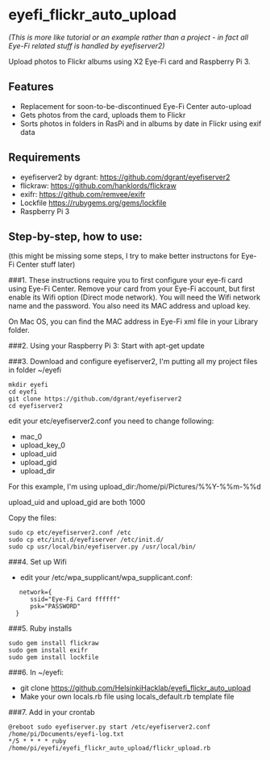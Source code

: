 # eyefi_flickr_auto_upload

_(This is more like tutorial or an example rather than a project - in fact all Eye-Fi related stuff is handled by eyefiserver2)_

Upload photos to Flickr albums using X2 Eye-Fi card and Raspberry Pi 3.

## Features
 * Replacement for soon-to-be-discontinued Eye-Fi Center auto-upload
 * Gets photos from the card, uploads them to Flickr 
 * Sorts photos in folders in RasPi and in albums by date in Flickr using exif data

## Requirements
 * eyefiserver2 by dgrant: https://github.com/dgrant/eyefiserver2
 * flickraw: https://github.com/hanklords/flickraw
 * exifr: https://github.com/remvee/exifr
 * Lockfile https://rubygems.org/gems/lockfile
 * Raspberry Pi 3

## Step-by-step, how to use:

(this might be missing some steps, I try to make better instructons for Eye-Fi Center stuff later)

###1.
These instructions require you to first configure your eye-fi card using Eye-Fi Center. Remove your card from your Eye-Fi account, but first enable its Wifi option (Direct mode network). You will need the Wifi network name and the password. You also need its MAC address and upload key.

On Mac OS, you can find the MAC address in Eye-Fi xml file in your Library folder.

###2.
Using your Raspberry Pi 3:
Start with apt-get update

###3.
Download and configure eyefiserver2, I'm putting all my project files in folder ~/eyefi
```
mkdir eyefi
cd eyefi
git clone https://github.com/dgrant/eyefiserver2
cd eyefiserver2
```
edit your etc/eyefiserver2.conf
you need to change following:
 * mac_0
 * upload_key_0
 * upload_uid
 * upload_gid
 * upload_dir

For this example, I'm using upload_dir:/home/pi/Pictures/%%Y-%%m-%%d

upload_uid and upload_gid are both 1000

Copy the files:
```
sudo cp etc/eyefiserver2.conf /etc
sudo cp etc/init.d/eyefiserver /etc/init.d/
sudo cp usr/local/bin/eyefiserver.py /usr/local/bin/
```

###4.
Set up Wifi
* edit your /etc/wpa_supplicant/wpa_supplicant.conf:

```
   network={
      ssid="Eye-Fi Card ffffff"
      psk="PASSWORD"
  }
```


###5.
Ruby installs
```
sudo gem install flickraw
sudo gem install exifr
sudo gem install lockfile
```

###6.
In ~/eyefi:
 * git clone https://github.com/HelsinkiHacklab/eyefi_flickr_auto_upload
 * Make your own locals.rb file using locals_default.rb template file

###7.
Add in your crontab
```
@reboot sudo eyefiserver.py start /etc/eyefiserver2.conf /home/pi/Documents/eyefi-log.txt
*/5 * * * * ruby /home/pi/eyefi/eyefi_flickr_auto_upload/flickr_upload.rb 
```

